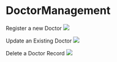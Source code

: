 # DoctorManagement
Register a new Doctor
![](GifDemo/DoctorRegister:ReadTable.gif)


Update an Existing Doctor
![](GifDemo/DoctorUpdate.gif)


Delete a Doctor Record
![](GifDemo/DoctorDelete.gif)
